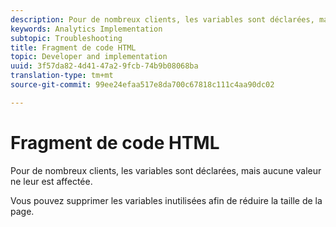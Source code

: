 ```yaml
---
description: Pour de nombreux clients, les variables sont déclarées, mais aucune valeur ne leur est affectée.
keywords: Analytics Implementation
subtopic: Troubleshooting
title: Fragment de code HTML
topic: Developer and implementation
uuid: 3f57da82-4d41-47a2-9fcb-74b9b08068ba
translation-type: tm+mt
source-git-commit: 99ee24efaa517e8da700c67818c111c4aa90dc02

---
```



# Fragment de code HTML

Pour de nombreux clients, les variables sont déclarées, mais aucune valeur ne leur est affectée.

Vous pouvez supprimer les variables inutilisées afin de réduire la taille de la page.
